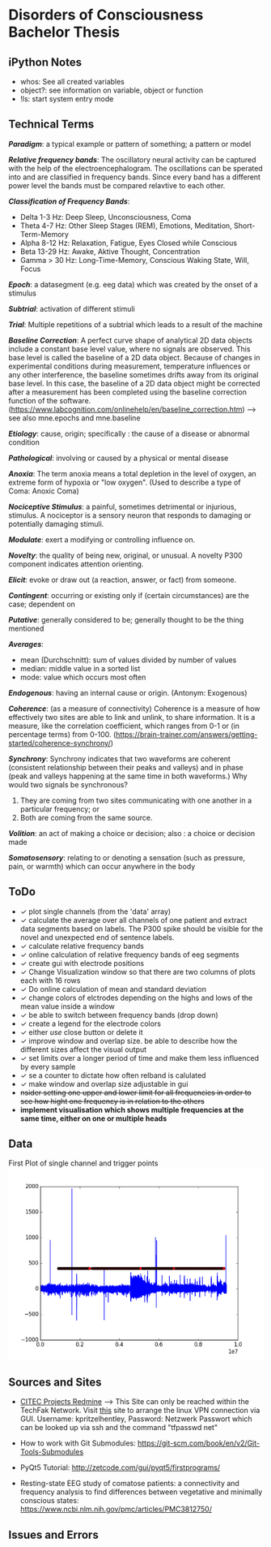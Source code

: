 # Disorders of Consciousness Bachelor Thesis

## iPython Notes
- whos: See all created variables
- object?: see information on variable, object or function
- !ls: start system entry mode

## Technical Terms

__*Paradigm*__: a typical example or pattern of something; a pattern or model

__*Relative frequency bands*__: The oscillatory neural activity can be captured with the help of the electroencephalogram. The oscillations can be sperated into and are classified in frequency bands. Since every band has a different power level the bands must be compared relavtive to each other.

__*Classification of Frequency Bands*__: 
- Delta 1-3 Hz: Deep Sleep, Unconsciousness, Coma 
- Theta 4-7 Hz: Other Sleep Stages (REM), Emotions, Meditation, Short-Term-Memory 
- Alpha 8-12 Hz: Relaxation, Fatigue, Eyes Closed while Conscious 
- Beta 13-29 Hz: Awake, Aktive Thought, Concentration 
- Gamma > 30 Hz: Long-Time-Memory, Conscious Waking State, Will, Focus

__*Epoch*__: a datasegment (e.g. eeg data) which was created by the onset of a stimulus

__*Subtrial*__: activation of different stimuli

__*Trial*__: Multiple repetitions of a subtrial which leads to a result of the machine 

__*Baseline Correction*__: A perfect curve shape of analytical 2D data objects include a constant base level value, where no signals are observed. This base level is called the baseline of a 2D data object. Because of changes in experimental conditions during measurement, temperature influences or any other interference, the baseline sometimes drifts away from its original base level. In this case, the baseline of a 2D data object might be corrected after a measurement has been completed using the baseline correction function of the software. (https://www.labcognition.com/onlinehelp/en/baseline_correction.htm) --> see also mne.epochs and mne.baseline

__*Etiology*__: cause, origin; specifically : the cause of a disease or abnormal condition 

__*Pathological*__: involving or caused by a physical or mental disease

__*Anoxia*__: The term anoxia means a total depletion in the level of oxygen, an extreme form of hypoxia or "low oxygen". (Used to describe a type of Coma: Anoxic Coma)

__*Nociceptive Stimulus*__: a painful, sometimes detrimental or injurious, stimulus. A nociceptor is a sensory neuron that responds to damaging or potentially damaging stimuli.

__*Modulate*__: exert a modifying or controlling influence on.

__*Novelty*__: the quality of being new, original, or unusual. A novelty P300 component indicates attention orienting.

__*Elicit*__: evoke or draw out (a reaction, answer, or fact) from someone.

__*Contingent*__: occurring or existing only if (certain circumstances) are the case; dependent on

__*Putative*__: generally considered to be; generally thought to be the thing mentioned

__*Averages*__: 
- mean (Durchschnitt): sum of values divided by number of values
- median: middle value in a sorted list
- mode: value which occurs most often

__*Endogenous*__: having an internal cause or origin. (Antonym: Exogenous)

__*Coherence*__: (as a measure of connectivity) Coherence is a measure of how effectively two sites are able to link and unlink, to share information.  It is a measure, like the correlation coefficient, which ranges from 0-1 or (in percentage terms) from 0-100. (https://brain-trainer.com/answers/getting-started/coherence-synchrony/)

__*Synchrony*__: Synchrony indicates that two waveforms are coherent (consistent relationship between their peaks and valleys) and in phase (peak and valleys happening at the same time in both waveforms.) Why would two signals be synchronous?
1. They are coming from two sites communicating with one another in a particular frequency; or
2. Both are coming from the same source.

__*Volition*__: an act of making a choice or decision; also : a choice or decision made 

__*Somatosensory*__: relating to or denoting a sensation (such as pressure, pain, or warmth) which can occur anywhere in the body


## ToDo
- ✓ plot single channels (from the 'data' array)
- ✓ calculate the average over all channels of one patient and extract data segments based on labels. The P300 spike should be visible for the novel and unexpected end of sentence labels.
- ✓ calculate relative frequency bands
- ✓ online calculation of relative frequency bands of eeg segments
- ✓ create gui with electrode positions
- ✓ Change Visualization window so that there are two columns of plots each with 16 rows
- ✓ Do online calculation of mean and standard deviation
- ✓ change colors of elctrodes depending on the highs and lows of the mean value inside a window
- ✓ be able to switch between frequency bands (drop down)
- ✓ create a legend for the electrode colors
- ✓ either *use* close button or delete it
- ✓ improve window and overlap size. be able to describe how the different sizes affect the visual output
- ✓ set limits over a longer period of time and make them less influenced by every sample
- ✓ se a counter to dictate how often relband is calulated
- ✓ make window and overlap size adjustable in gui
- ~~nsider setting one upper and lower limit for all frequencies in order to see how hight one frequency is in relation to the others~~
- __implement visualisation which shows multiple frequencies at the same time, either on one or multiple heads__


## Data
First Plot of single channel and trigger points
![example plot](https://github.com/kpritzelhentley/WakingComaThesis/blob/master/Python%20Skipts/example_channel_and_trigger_plt.png)

## Sources and Sites
- [CITEC Projects Redmine](https://projects.cit-ec.uni-bielefeld.de/)
--> This Site can only be reached within the TechFak Network. Visit [this](https://techfak.net/dienste/netz/vpn) site to arrange the linux VPN connection via GUI. Username: kpritzelhentley, Password: Netzwerk Passwort which can be looked up via ssh and the command "tfpasswd net"
- How to work with Git Submodules: https://git-scm.com/book/en/v2/Git-Tools-Submodules
- PyQt5 Tutorial: http://zetcode.com/gui/pyqt5/firstprograms/

- Resting-state EEG study of comatose patients: a connectivity and frequency analysis to find differences between vegetative and minimally conscious states: https://www.ncbi.nlm.nih.gov/pmc/articles/PMC3812750/

## Issues and Errors
